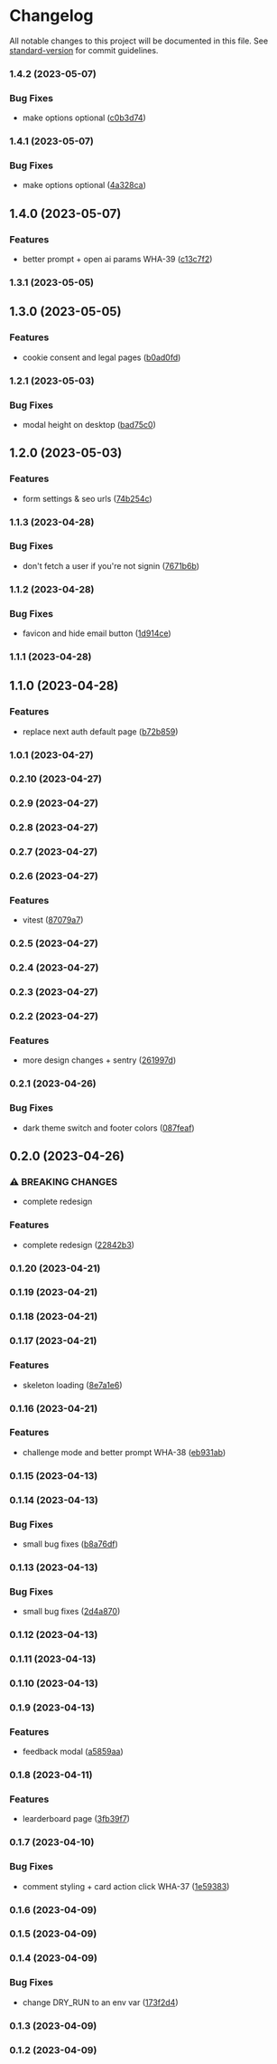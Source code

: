 # Changelog

All notable changes to this project will be documented in this file. See [standard-version](https://github.com/conventional-changelog/standard-version) for commit guidelines.

### 1.4.2 (2023-05-07)


### Bug Fixes

* make options optional ([c0b3d74](https://github.com/Stormix/ideas/commit/c0b3d74f53ce89b36ac111ad4a8d2fa04fa501a1))

### 1.4.1 (2023-05-07)


### Bug Fixes

* make options optional ([4a328ca](https://github.com/Stormix/ideas/commit/4a328cab95dd206edc7da741598b98db06ac6031))

## 1.4.0 (2023-05-07)


### Features

* better prompt + open ai params WHA-39 ([c13c7f2](https://github.com/Stormix/ideas/commit/c13c7f2fa1e77684cbc44a1190235b06d8532f20))

### 1.3.1 (2023-05-05)

## 1.3.0 (2023-05-05)


### Features

* cookie consent and legal pages ([b0ad0fd](https://github.com/Stormix/ideas/commit/b0ad0fd9b45a94234a2003550fdb21c576c9ad6e))

### 1.2.1 (2023-05-03)


### Bug Fixes

* modal height on desktop ([bad75c0](https://github.com/Stormix/ideas/commit/bad75c01be803764b993587499835791aefa4f8f))

## 1.2.0 (2023-05-03)


### Features

* form settings & seo urls ([74b254c](https://github.com/Stormix/ideas/commit/74b254cbccd0f8afd990d61f6b265b3a1eadf403))

### 1.1.3 (2023-04-28)


### Bug Fixes

* don't fetch a user if you're not signin ([7671b6b](https://github.com/Stormix/ideas/commit/7671b6b26cc3f92c6d5ce681cd600a1e9050437a))

### 1.1.2 (2023-04-28)


### Bug Fixes

* favicon and hide email button ([1d914ce](https://github.com/Stormix/ideas/commit/1d914cebd4131772d76558e5a8cd4a9730630ba7))

### 1.1.1 (2023-04-28)

## 1.1.0 (2023-04-28)


### Features

* replace next auth default page ([b72b859](https://github.com/Stormix/ideas/commit/b72b8594ac371cefbfb2dd50ff2ffce8f0752a77))

### 1.0.1 (2023-04-27)

### 0.2.10 (2023-04-27)

### 0.2.9 (2023-04-27)

### 0.2.8 (2023-04-27)

### 0.2.7 (2023-04-27)

### 0.2.6 (2023-04-27)


### Features

* vitest ([87079a7](https://github.com/Stormix/ideas/commit/87079a7d4c1976f123878afd482abcf74245e60b))

### 0.2.5 (2023-04-27)

### 0.2.4 (2023-04-27)

### 0.2.3 (2023-04-27)

### 0.2.2 (2023-04-27)


### Features

* more design changes + sentry ([261997d](https://github.com/Stormix/ideas/commit/261997d9661c01b827e11803b701fbb188371442))

### 0.2.1 (2023-04-26)


### Bug Fixes

* dark theme switch and footer colors ([087feaf](https://github.com/Stormix/ideas/commit/087feaf332abf8dc99e4861830cd345818f78faa))

## 0.2.0 (2023-04-26)


### ⚠ BREAKING CHANGES

* complete redesign

### Features

* complete redesign ([22842b3](https://github.com/Stormix/ideas/commit/22842b3068040ba763f10e51e208265cc8c2905e))

### 0.1.20 (2023-04-21)

### 0.1.19 (2023-04-21)

### 0.1.18 (2023-04-21)

### 0.1.17 (2023-04-21)


### Features

* skeleton loading ([8e7a1e6](https://github.com/Stormix/ideas/commit/8e7a1e66866d8773b2828393d76a6d90acacc3da))

### 0.1.16 (2023-04-21)


### Features

* challenge mode and better prompt WHA-38 ([eb931ab](https://github.com/Stormix/ideas/commit/eb931ab54ba4c5f0c2fee88ecc6e3ca3c0ee3008))

### 0.1.15 (2023-04-13)

### 0.1.14 (2023-04-13)


### Bug Fixes

* small bug fixes ([b8a76df](https://github.com/Stormix/ideas/commit/b8a76df86b0044290a24931993c266a71fb0a29c))

### 0.1.13 (2023-04-13)


### Bug Fixes

* small bug fixes ([2d4a870](https://github.com/Stormix/ideas/commit/2d4a870e4581ed35737fbeba2172a497dae3024e))

### 0.1.12 (2023-04-13)

### 0.1.11 (2023-04-13)

### 0.1.10 (2023-04-13)

### 0.1.9 (2023-04-13)


### Features

* feedback modal ([a5859aa](https://github.com/Stormix/ideas/commit/a5859aaafc8d46bfc8bf938f51a6c0fd30442076))

### 0.1.8 (2023-04-11)


### Features

* learderboard page ([3fb39f7](https://github.com/Stormix/ideas/commit/3fb39f7b7c7feeb625b1f661ea723ecb3bf97c8f))

### 0.1.7 (2023-04-10)


### Bug Fixes

* comment styling + card action click WHA-37 ([1e59383](https://github.com/Stormix/ideas/commit/1e59383490d4b41bdcc2deac196a6ab56608f1ba))

### 0.1.6 (2023-04-09)

### 0.1.5 (2023-04-09)

### 0.1.4 (2023-04-09)


### Bug Fixes

* change DRY_RUN to an env var ([173f2d4](https://github.com/Stormix/ideas/commit/173f2d4811f11749918d8d3c85d5d73ab389bce6))

### 0.1.3 (2023-04-09)

### 0.1.2 (2023-04-09)

